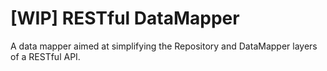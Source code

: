 # [WIP] RESTful DataMapper

A data mapper aimed at simplifying the Repository and DataMapper layers of a RESTful API.
